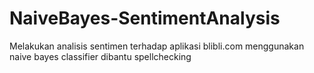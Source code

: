 # NaiveBayes-SentimentAnalysis
Melakukan analisis sentimen terhadap aplikasi blibli.com menggunakan naive bayes classifier dibantu spellchecking
